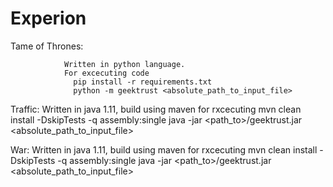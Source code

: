 # Experion

Tame of Thrones:
                
                Written in python language. 
                For excecuting code 
                  pip install -r requirements.txt
                  python -m geektrust <absolute_path_to_input_file>
               
Traffic:
        Written in java 1.11, build using maven
          for rxcecuting
            mvn clean install -DskipTests -q assembly:single
            java -jar <path_to>/geektrust.jar <absolute_path_to_input_file>

War:
    Written in java 1.11, build using maven
    for rxcecuting
      mvn clean install -DskipTests -q assembly:single
      java -jar <path_to>/geektrust.jar <absolute_path_to_input_file>
